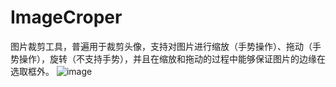 # ImageCroper
图片裁剪工具，普遍用于裁剪头像，支持对图片进行缩放（手势操作）、拖动（手势操作），旋转（不支持手势），并且在缩放和拖动的过程中能够保证图片的边缘在选取框外。
![image](https://github.com/yinglovezhuzhu/ImageCroper/snapshot.png)

